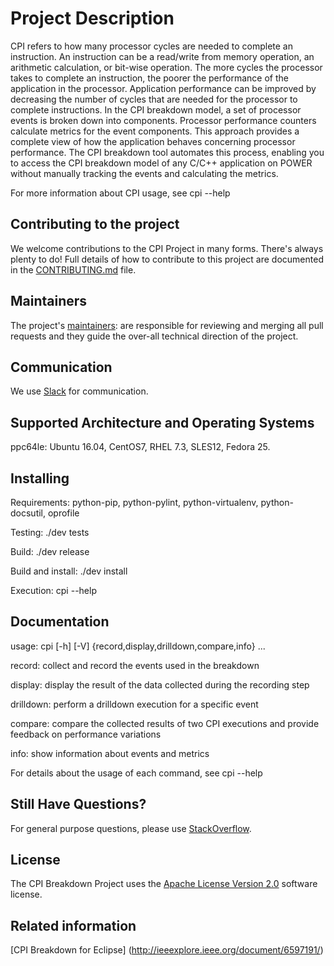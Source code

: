 # Project Description

CPI refers to how many processor cycles are needed to complete an instruction. An instruction can be a read/write from memory operation, an arithmetic calculation, or bit-wise operation. The more cycles the processor takes to complete an instruction, the poorer the performance of the application in the processor. Application performance can be improved by decreasing the number of cycles that are needed for the processor to complete instructions. In the CPI breakdown model, a set of processor events is broken down into components. Processor performance counters calculate metrics for the event components. This approach provides a complete view of how the application behaves concerning processor performance. The CPI breakdown tool automates this process, enabling you to access the CPI breakdown model of any C/C++ application on POWER without manually tracking the events and calculating the metrics.

For more information about CPI usage, see cpi --help

## Contributing to the project
We welcome contributions to the CPI Project in many forms. There's always plenty to do! Full details of how to contribute to this project are documented in the [CONTRIBUTING.md](CONTRIBUTING.md) file.

## Maintainers
The project's [maintainers](MAINTAINERS.txt): are responsible for reviewing and merging all pull requests and they guide the over-all technical direction of the project.

## Communication <a name="communication"></a>
We use [Slack](https://toolsforpower.slack.com/) for communication.

## Supported Architecture and Operating Systems
ppc64le: Ubuntu 16.04, CentOS7, RHEL 7.3, SLES12, Fedora 25.

## Installing
Requirements: python-pip, python-pylint, python-virtualenv, python-docsutil, oprofile

Testing: ./dev tests

Build: ./dev release

Build and install: ./dev install

Execution: cpi --help

## Documentation

usage: cpi [-h] [-V] {record,display,drilldown,compare,info} ...

record: collect and record the events used in the breakdown

display: display the result of the data collected during the recording step

drilldown: perform a drilldown execution for a specific event

compare: compare the collected results of two CPI executions and provide feedback on performance variations

info: show information about events and metrics

For details about the usage of each command, see cpi <command> --help

## Still Have Questions?
For general purpose questions, please use [StackOverflow](http://stackoverflow.com/questions/tagged/toolsforpower).

## License <a name="license"></a>
The CPI Breakdown Project uses the [Apache License Version 2.0](LICENSE) software license.

## Related information
[CPI Breakdown for Eclipse] (http://ieeexplore.ieee.org/document/6597191/)
